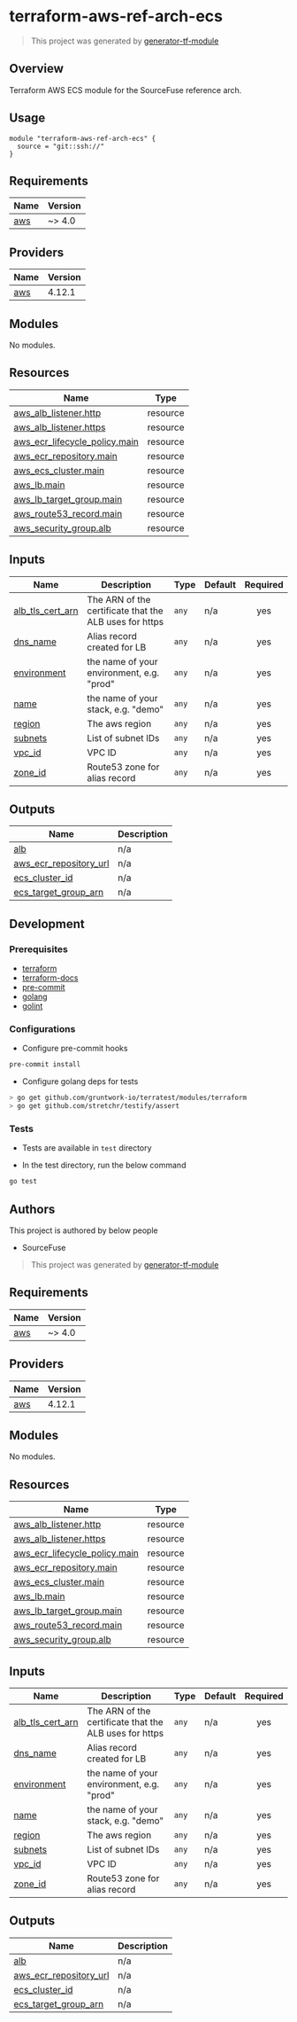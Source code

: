 # terraform-aws-ref-arch-ecs

> This project was generated by [generator-tf-module](https://github.com/sudokar/generator-tf-module)

## Overview

Terraform AWS ECS module for the SourceFuse reference arch.

## Usage

```hcl
module "terraform-aws-ref-arch-ecs" {
  source = "git::ssh://"
}
```

<!-- BEGINNING OF PRE-COMMIT-TERRAFORM DOCS HOOK -->
## Requirements

| Name | Version |
|------|---------|
| <a name="requirement_aws"></a> [aws](#requirement\_aws) | ~> 4.0 |

## Providers

| Name | Version |
|------|---------|
| <a name="provider_aws"></a> [aws](#provider\_aws) | 4.12.1 |

## Modules

No modules.

## Resources

| Name | Type |
|------|------|
| [aws_alb_listener.http](https://registry.terraform.io/providers/hashicorp/aws/latest/docs/resources/alb_listener) | resource |
| [aws_alb_listener.https](https://registry.terraform.io/providers/hashicorp/aws/latest/docs/resources/alb_listener) | resource |
| [aws_ecr_lifecycle_policy.main](https://registry.terraform.io/providers/hashicorp/aws/latest/docs/resources/ecr_lifecycle_policy) | resource |
| [aws_ecr_repository.main](https://registry.terraform.io/providers/hashicorp/aws/latest/docs/resources/ecr_repository) | resource |
| [aws_ecs_cluster.main](https://registry.terraform.io/providers/hashicorp/aws/latest/docs/resources/ecs_cluster) | resource |
| [aws_lb.main](https://registry.terraform.io/providers/hashicorp/aws/latest/docs/resources/lb) | resource |
| [aws_lb_target_group.main](https://registry.terraform.io/providers/hashicorp/aws/latest/docs/resources/lb_target_group) | resource |
| [aws_route53_record.main](https://registry.terraform.io/providers/hashicorp/aws/latest/docs/resources/route53_record) | resource |
| [aws_security_group.alb](https://registry.terraform.io/providers/hashicorp/aws/latest/docs/resources/security_group) | resource |

## Inputs

| Name | Description | Type | Default | Required |
|------|-------------|------|---------|:--------:|
| <a name="input_alb_tls_cert_arn"></a> [alb\_tls\_cert\_arn](#input\_alb\_tls\_cert\_arn) | The ARN of the certificate that the ALB uses for https | `any` | n/a | yes |
| <a name="input_dns_name"></a> [dns\_name](#input\_dns\_name) | Alias record created for LB | `any` | n/a | yes |
| <a name="input_environment"></a> [environment](#input\_environment) | the name of your environment, e.g. "prod" | `any` | n/a | yes |
| <a name="input_name"></a> [name](#input\_name) | the name of your stack, e.g. "demo" | `any` | n/a | yes |
| <a name="input_region"></a> [region](#input\_region) | The aws region | `any` | n/a | yes |
| <a name="input_subnets"></a> [subnets](#input\_subnets) | List of subnet IDs | `any` | n/a | yes |
| <a name="input_vpc_id"></a> [vpc\_id](#input\_vpc\_id) | VPC ID | `any` | n/a | yes |
| <a name="input_zone_id"></a> [zone\_id](#input\_zone\_id) | Route53 zone for alias record | `any` | n/a | yes |

## Outputs

| Name | Description |
|------|-------------|
| <a name="output_alb"></a> [alb](#output\_alb) | n/a |
| <a name="output_aws_ecr_repository_url"></a> [aws\_ecr\_repository\_url](#output\_aws\_ecr\_repository\_url) | n/a |
| <a name="output_ecs_cluster_id"></a> [ecs\_cluster\_id](#output\_ecs\_cluster\_id) | n/a |
| <a name="output_ecs_target_group_arn"></a> [ecs\_target\_group\_arn](#output\_ecs\_target\_group\_arn) | n/a |
<!-- END OF PRE-COMMIT-TERRAFORM DOCS HOOK -->

## Development

### Prerequisites

- [terraform](https://learn.hashicorp.com/terraform/getting-started/install#installing-terraform)
- [terraform-docs](https://github.com/segmentio/terraform-docs)
- [pre-commit](https://pre-commit.com/#install)
- [golang](https://golang.org/doc/install#install)
- [golint](https://github.com/golang/lint#installation)

### Configurations

- Configure pre-commit hooks
```sh
pre-commit install
```


- Configure golang deps for tests
```sh
> go get github.com/gruntwork-io/terratest/modules/terraform
> go get github.com/stretchr/testify/assert
```



### Tests

- Tests are available in `test` directory

- In the test directory, run the below command
```sh
go test
```



## Authors

This project is authored by below people

- SourceFuse

> This project was generated by [generator-tf-module](https://github.com/sudokar/generator-tf-module)

<!-- BEGIN_TF_DOCS -->
## Requirements

| Name | Version |
|------|---------|
| <a name="requirement_aws"></a> [aws](#requirement\_aws) | ~> 4.0 |

## Providers

| Name | Version |
|------|---------|
| <a name="provider_aws"></a> [aws](#provider\_aws) | 4.12.1 |

## Modules

No modules.

## Resources

| Name | Type |
|------|------|
| [aws_alb_listener.http](https://registry.terraform.io/providers/hashicorp/aws/latest/docs/resources/alb_listener) | resource |
| [aws_alb_listener.https](https://registry.terraform.io/providers/hashicorp/aws/latest/docs/resources/alb_listener) | resource |
| [aws_ecr_lifecycle_policy.main](https://registry.terraform.io/providers/hashicorp/aws/latest/docs/resources/ecr_lifecycle_policy) | resource |
| [aws_ecr_repository.main](https://registry.terraform.io/providers/hashicorp/aws/latest/docs/resources/ecr_repository) | resource |
| [aws_ecs_cluster.main](https://registry.terraform.io/providers/hashicorp/aws/latest/docs/resources/ecs_cluster) | resource |
| [aws_lb.main](https://registry.terraform.io/providers/hashicorp/aws/latest/docs/resources/lb) | resource |
| [aws_lb_target_group.main](https://registry.terraform.io/providers/hashicorp/aws/latest/docs/resources/lb_target_group) | resource |
| [aws_route53_record.main](https://registry.terraform.io/providers/hashicorp/aws/latest/docs/resources/route53_record) | resource |
| [aws_security_group.alb](https://registry.terraform.io/providers/hashicorp/aws/latest/docs/resources/security_group) | resource |

## Inputs

| Name | Description | Type | Default | Required |
|------|-------------|------|---------|:--------:|
| <a name="input_alb_tls_cert_arn"></a> [alb\_tls\_cert\_arn](#input\_alb\_tls\_cert\_arn) | The ARN of the certificate that the ALB uses for https | `any` | n/a | yes |
| <a name="input_dns_name"></a> [dns\_name](#input\_dns\_name) | Alias record created for LB | `any` | n/a | yes |
| <a name="input_environment"></a> [environment](#input\_environment) | the name of your environment, e.g. "prod" | `any` | n/a | yes |
| <a name="input_name"></a> [name](#input\_name) | the name of your stack, e.g. "demo" | `any` | n/a | yes |
| <a name="input_region"></a> [region](#input\_region) | The aws region | `any` | n/a | yes |
| <a name="input_subnets"></a> [subnets](#input\_subnets) | List of subnet IDs | `any` | n/a | yes |
| <a name="input_vpc_id"></a> [vpc\_id](#input\_vpc\_id) | VPC ID | `any` | n/a | yes |
| <a name="input_zone_id"></a> [zone\_id](#input\_zone\_id) | Route53 zone for alias record | `any` | n/a | yes |

## Outputs

| Name | Description |
|------|-------------|
| <a name="output_alb"></a> [alb](#output\_alb) | n/a |
| <a name="output_aws_ecr_repository_url"></a> [aws\_ecr\_repository\_url](#output\_aws\_ecr\_repository\_url) | n/a |
| <a name="output_ecs_cluster_id"></a> [ecs\_cluster\_id](#output\_ecs\_cluster\_id) | n/a |
| <a name="output_ecs_target_group_arn"></a> [ecs\_target\_group\_arn](#output\_ecs\_target\_group\_arn) | n/a |
<!-- END_TF_DOCS -->
